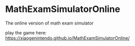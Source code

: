 # MathExamSimulatorOnline
The online version of math exam simulator

play the game here: https://xiaogenintendo.github.io/MathExamSimulatorOnline/

